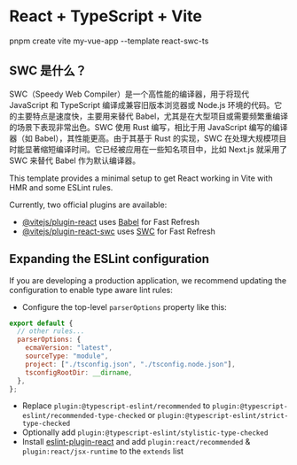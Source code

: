 # React + TypeScript + Vite

pnpm create vite my-vue-app --template react-swc-ts

## SWC 是什么？

SWC（Speedy Web Compiler）是一个高性能的编译器，用于将现代 JavaScript 和 TypeScript 编译成兼容旧版本浏览器或 Node.js 环境的代码。它的主要特点是速度快，主要用来替代 Babel，尤其是在大型项目或需要频繁重编译的场景下表现非常出色。SWC 使用 Rust 编写，相比于用 JavaScript 编写的编译器（如 Babel），其性能更高。由于其基于 Rust 的实现，SWC 在处理大规模项目时能显著缩短编译时间。它已经被应用在一些知名项目中，比如 Next.js 就采用了 SWC 来替代 Babel 作为默认编译器。

This template provides a minimal setup to get React working in Vite with HMR and some ESLint rules.

Currently, two official plugins are available:

- [@vitejs/plugin-react](https://github.com/vitejs/vite-plugin-react/blob/main/packages/plugin-react/README.md) uses [Babel](https://babeljs.io/) for Fast Refresh
- [@vitejs/plugin-react-swc](https://github.com/vitejs/vite-plugin-react-swc) uses [SWC](https://swc.rs/) for Fast Refresh

## Expanding the ESLint configuration

If you are developing a production application, we recommend updating the configuration to enable type aware lint rules:

- Configure the top-level `parserOptions` property like this:

```js
export default {
  // other rules...
  parserOptions: {
    ecmaVersion: "latest",
    sourceType: "module",
    project: ["./tsconfig.json", "./tsconfig.node.json"],
    tsconfigRootDir: __dirname,
  },
};
```

- Replace `plugin:@typescript-eslint/recommended` to `plugin:@typescript-eslint/recommended-type-checked` or `plugin:@typescript-eslint/strict-type-checked`
- Optionally add `plugin:@typescript-eslint/stylistic-type-checked`
- Install [eslint-plugin-react](https://github.com/jsx-eslint/eslint-plugin-react) and add `plugin:react/recommended` & `plugin:react/jsx-runtime` to the `extends` list
